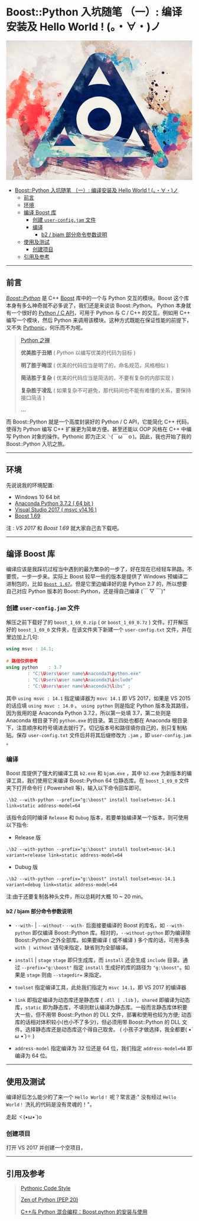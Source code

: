 # Boost::Python 入坑随笔 （一）: 编译安装及 Hello World ! (。・∀・)ノ

![](https://github.com/NagiSenbon/Boost_Python_Start/raw/master/pic/Amazarashi.jpg)

<!-- TOC -->

- [Boost::Python 入坑随笔 （一）: 编译安装及 Hello World ! (。・∀・)ノ](#boostpython-%E5%85%A5%E5%9D%91%E9%9A%8F%E7%AC%94-%E4%B8%80-%E7%BC%96%E8%AF%91%E5%AE%89%E8%A3%85%E5%8F%8A-hello-world--%E3%83%BB%E2%88%80%E3%83%BB%E3%83%8E)
	- [前言](#%E5%89%8D%E8%A8%80)
	- [环境](#%E7%8E%AF%E5%A2%83)
	- [编译 Boost 库](#%E7%BC%96%E8%AF%91-boost-%E5%BA%93)
		- [创建 `user-config.jam` 文件](#%E5%88%9B%E5%BB%BA-user-configjam-%E6%96%87%E4%BB%B6)
		- [编译](#%E7%BC%96%E8%AF%91)
			- [b2 / bjam 部分命令参数说明](#b2--bjam-%E9%83%A8%E5%88%86%E5%91%BD%E4%BB%A4%E5%8F%82%E6%95%B0%E8%AF%B4%E6%98%8E)
	- [使用及测试](#%E4%BD%BF%E7%94%A8%E5%8F%8A%E6%B5%8B%E8%AF%95)
		- [创建项目](#%E5%88%9B%E5%BB%BA%E9%A1%B9%E7%9B%AE)
	- [引用及参考](#%E5%BC%95%E7%94%A8%E5%8F%8A%E5%8F%82%E8%80%83)

<!-- /TOC -->

---

## 前言

[_Boost::Python_](https://wiki.python.org/moin/boost.python) 是 C++ [Boost](https://www.boost.org/) 库中的一个与 Python 交互的模块。Boost 这个库本身有多么神奇就不必多说了，我们还是来谈谈 Boost::Python。
Python 本身就有一个很好的 [Python / C API](https://docs.python.org/3/c-api/intro.html)，可用于 Python 与 C / C++ 的交互。例如用 C++ 编写一个模块，然后 Python 来调用该模块。这种方式既能在保证性能的前提下，又不失 [Pythonic](https://docs.python-guide.org/writing/style/)，何乐而不为呢。

> [Python 之禅](http://note.qidong.name/2018/01/the-zen-of-python/)
>
> **优美胜于丑陋** ( _Python_ 以编写优美的代码为目标 )
>
> **明了胜于晦涩** ( 优美的代码应当是明了的，命名规范，风格相似 )
>
> **简洁胜于复杂** ( 优美的代码应当是简洁的，不要有复杂的内部实现 )
>
> **复杂胜于凌乱** ( 如果复杂不可避免，那代码间也不能有难懂的关系，要保持接口简洁 )
>
> **...**

而 Boost::Python 就是一个高度封装好的 Python / C API，它能简化 C++ 代码，使得为 Python 编写 C++ 扩展更为简单方便。甚至还能以 OOP 风格在 C++ 中编写 Python 对象的操作。Pythonic 即为正义╰(￣ω￣ｏ)。因此，我也开始了我的 Boost::Python 入坑之旅。

---

## 环境

先说说我的环境配置:

- Windows 10 64 bit
- [Anaconda Python 3.7.2 ( 64 bit )](https://www.anaconda.com/distribution/)
- [Visual Studio 2017 ( msvc v14.16 )](https://visualstudio.microsoft.com/vs/)
- [Boost 1.69](https://www.boost.org/users/history/version_1_69_0.html)

注 : _VS 2017_ 和 _Boost 1.69_ 就大家自己去下载吧。

---

## 编译 Boost 库

编译应该是我踩坑过程当中遇到的最为繁杂的一步了，好在现在已经轻车熟路。不要慌，一步一步来。实际上 Boost 较早一些的版本是提供了 Windows 预编译二进制包的，比如 [`Boost 1.67`](https://www.boost.org/users/history/version_1_67_0.html)。但是它里边编译好的是 Python 2.7 的，所以想要自己对应 Python 版本的 Boost::Python，还是得自己编译 (￣ ▽ ￣)"

### 创建 `user-config.jam` 文件

解压之前下载好了的 `boost_1_69_0.zip` ( or `boost_1_69_0.7z` ) 文件。打开解压好的 `boost_1_69_0` 文件夹，在该文件夹下新建一个 `user-config.txt` 文件，并在里边加上几句:

```cpp
using msvc : 14.1;

# 路径仅供参考
using python	: 3.7
		: "C:\Users\user name\Anaconda3\python.exe"
		: "C:\Users\user name\Anaconda3\include"
		: "C:\Users\user name\Anaconda3\libs" ;
```

其中 `using msvc : 14.1` 指定编译器为 `msvc 14.1` 即 VS 2017，如果是 VS 2015 的话应填 `using msvc : 14.0` 。 `using python` 则是指定 Python 版本及其路径，因为我用的是 Anaconda Python 3.7.2，所以第一处填 3.7，第二处则是 Anaconda 根目录下的 `python.exe` 的目录。第三四处也都在 Anaconda 根目录下，注意顺序和符号填进去就行了。切记版本号和路径填你自己的，别只复制粘贴。保存 `user-config.txt` 文件后并将其后缀修改为 `.jam` ，即 `user-config.jam` 。

### 编译

Boost 库提供了强大的编译工具 `b2.exe` 和 `bjam.exe` ，其中 `b2.exe` 为新版本的编译工具，我们使用它来编译 Boost::Python 64 位静态库。在 `boost_1_69_0` 文件夹下打开命令行 ( Powershell 等)，输入以下命令回车即可。

```shell
.\b2 --with-python --prefix="g:\boost" install toolset=msvc-14.1 link=static address-model=64
```

该指令会同时编译 `Release` 和 `Dubug` 版本，若要单独编译某一个版本，则可使用以下指令:

- Release 版

```shell
.\b2 --with-python --prefix="g:\boost" install toolset=msvc-14.1 variant=release link=static address-model=64
```

- Dubug 版

```shell
.\b2 --with-python --prefix="g:\boost" install toolset=msvc-14.1 variant=debug link=static address-model=64
```

注:由于还要复制各种头文件，所以总耗时大概 10 ~ 20 min。

#### b2 / bjam 部分命令参数说明

- `--with-` | `--without-`
  `--with-` 后面接要编译的 Boost 的库名，如 `--with-python` 即仅编译 Boost::Python 库。相对的，`--without-python` 即为编译除 Boost::Python 之外全部库。如果要编译 ( 或不编译 ) 多个库的话，可用多条 `with | without` 语句来指定，缺省则为全部编译。

- `install` | `stage`
  `stage` 即只生成库，而 `install` 还会生成 `include` 目录。通过 `--prefix="g:\boost"` 指定 `install` 生成好的库的路径为 `"g:\boost"`。如果是 `stage` 则由 `--stagedir=` 来指定。

- `toolset`
  指定编译工具，此处我们指定为 `msvc 14.1`，即 VS 2017 的编译器

- `link`
  即指定编译为动态库还是静态库 ( `.dll | .lib` )，`shared` 即编译为动态库，`static` 即为静态库，不填则默认编译为静态库。一般而言静态库体积要大一些，但不用带 Boost::Python 的 DLL 文件，部署和使用也较为方便; 动态库的话相对体积较小(也小不了多少)，但必须用带 Boost::Python 的 DLL 文件。选择静态库还是动态库这个得自己取舍。
  ( 小孩子才做选择，我全都要( •̀ ω •́ )✧ )

- `address-model`
  指定编译为 32 位还是 64 位，我们指定 `address-model=64` 即编译为 64 位。

---

## 使用及测试

编译好后怎么能少的了来一个 `Hello World！` 呢？常言道:" 没有经过 `Hello World！` 洗礼的代码是没有灵魂的！"。

走起 ヾ(•ω•`)o

### 创建项目
打开 VS 2017 并创建一个空项目，

---

## 引用及参考

> [Pythonic Code Style](https://docs.python-guide.org/writing/style/)
>
> [Zen of Python (PEP 20)](https://www.python.org/dev/peps/pep-0020/)
>
> [C++与 Python 混合编程：Boost.python 的安装与使用](https://blog.csdn.net/HaleyPKU/article/details/82911669)
